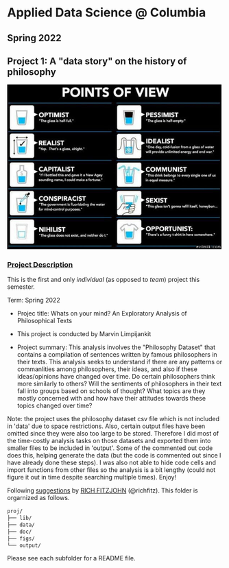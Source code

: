 # Applied Data Science @ Columbia
## Spring 2022
## Project 1: A "data story" on the history of philosophy

<img src="figs/100126-the-glass.jpeg" width="500">

### [Project Description](doc/)
This is the first and only *individual* (as opposed to *team*) project this semester. 

Term: Spring 2022

+ Projec title: Whats on your mind? An Exploratory Analysis of Philosophical Texts
+ This project is conducted by Marvin Limpijankit

+ Project summary: This analysis involves the "Philosophy Dataset" that contains a compilation of sentences written by famous philosophers in their texts. This analysis seeks to understand if there are any patterns or commanlities among philosophers, their ideas, and also if these ideas/opinions have changed over time. Do certain philosophers think more similarly to others? Will the sentiments of philosophers in their text fall into groups based on schools of thought? What topics are they mostly concerned with and how have their attitudes towards these topics changed over time?

Note: the project uses the philosophy dataset csv file which is not included in 'data' due to space restrictions. Also, certain output files have been omitted since they were also too large to be stored. Therefore I did most of the time-costly analysis tasks on those datasets and exported them into smaller files to be included in 'output'. Some of the commented out code does this, helping generate the data (but the code is commented out since I have already done these steps). I was also not able to hide code cells and import functions from other files so the analysis is a bit lengthy (could not figure it out in time despite searching multiple times). Enjoy!

Following [suggestions](http://nicercode.github.io/blog/2013-04-05-projects/) by [RICH FITZJOHN](http://nicercode.github.io/about/#Team) (@richfitz). This folder is orgarnized as follows.

```
proj/
├── lib/
├── data/
├── doc/
├── figs/
└── output/
```

Please see each subfolder for a README file.
